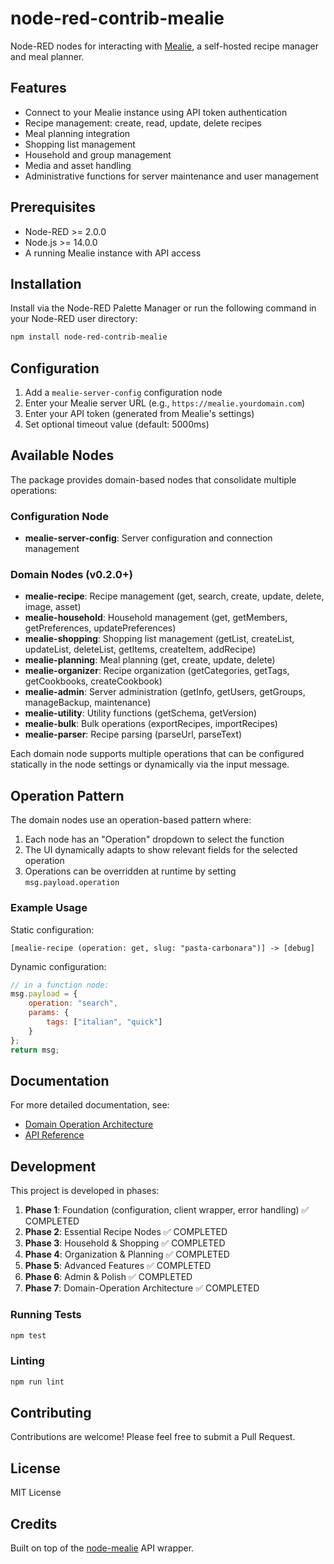 # node-red-contrib-mealie

Node-RED nodes for interacting with [Mealie](https://mealie.io/), a self-hosted recipe manager and meal planner.

## Features

- Connect to your Mealie instance using API token authentication
- Recipe management: create, read, update, delete recipes
- Meal planning integration
- Shopping list management
- Household and group management
- Media and asset handling
- Administrative functions for server maintenance and user management

## Prerequisites

- Node-RED >= 2.0.0
- Node.js >= 14.0.0
- A running Mealie instance with API access

## Installation

Install via the Node-RED Palette Manager or run the following command in your Node-RED user directory:

```bash
npm install node-red-contrib-mealie
```

## Configuration

1. Add a `mealie-server-config` configuration node
2. Enter your Mealie server URL (e.g., `https://mealie.yourdomain.com`)
3. Enter your API token (generated from Mealie's settings)
4. Set optional timeout value (default: 5000ms)

## Available Nodes

The package provides domain-based nodes that consolidate multiple operations:

### Configuration Node

- **mealie-server-config**: Server configuration and connection management

### Domain Nodes (v0.2.0+)

- **mealie-recipe**: Recipe management (get, search, create, update, delete, image, asset)
- **mealie-household**: Household management (get, getMembers, getPreferences, updatePreferences)
- **mealie-shopping**: Shopping list management (getList, createList, updateList, deleteList, getItems, createItem, addRecipe)
- **mealie-planning**: Meal planning (get, create, update, delete)
- **mealie-organizer**: Recipe organization (getCategories, getTags, getCookbooks, createCookbook)
- **mealie-admin**: Server administration (getInfo, getUsers, getGroups, manageBackup, maintenance)
- **mealie-utility**: Utility functions (getSchema, getVersion)
- **mealie-bulk**: Bulk operations (exportRecipes, importRecipes)
- **mealie-parser**: Recipe parsing (parseUrl, parseText)

Each domain node supports multiple operations that can be configured statically in the node settings or dynamically via the input message.

## Operation Pattern

The domain nodes use an operation-based pattern where:

1. Each node has an "Operation" dropdown to select the function
2. The UI dynamically adapts to show relevant fields for the selected operation
3. Operations can be overridden at runtime by setting `msg.payload.operation`

### Example Usage

Static configuration:
```
[mealie-recipe (operation: get, slug: "pasta-carbonara")] -> [debug]
```

Dynamic configuration:
```javascript
// in a function node:
msg.payload = {
    operation: "search",
    params: {
        tags: ["italian", "quick"]
    }
};
return msg;
```

## Documentation

For more detailed documentation, see:

- [Domain Operation Architecture](./docs/architecture/domain-operation-architecture.md)
- [API Reference](./docs/api-reference.md)

## Development

This project is developed in phases:

1. **Phase 1**: Foundation (configuration, client wrapper, error handling) ✅ COMPLETED
2. **Phase 2**: Essential Recipe Nodes ✅ COMPLETED
3. **Phase 3**: Household & Shopping ✅ COMPLETED
4. **Phase 4**: Organization & Planning ✅ COMPLETED
5. **Phase 5**: Advanced Features ✅ COMPLETED
6. **Phase 6**: Admin & Polish ✅ COMPLETED
7. **Phase 7**: Domain-Operation Architecture ✅ COMPLETED

### Running Tests

```bash
npm test
```

### Linting

```bash
npm run lint
```

## Contributing

Contributions are welcome! Please feel free to submit a Pull Request.

## License

MIT License

## Credits

Built on top of the [node-mealie](https://github.com/jeremyg484/node-mealie) API wrapper.
